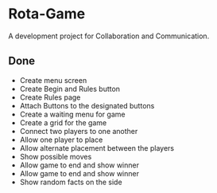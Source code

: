 # Rota-Game

A development project for Collaboration and Communication.

## Done

- Create menu screen
- Create Begin and Rules button
- Create Rules page
- Attach Buttons to the designated buttons
- Create a waiting menu for game
- Create a grid for the game
- Connect two players to one another
- Allow one player to place
- Allow alternate placement between the players
- Show possible moves
- Allow game to end and show winner
- Allow game to end and show winner
- Show random facts on the side
